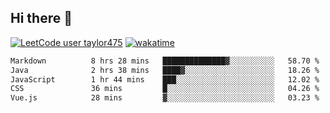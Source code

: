 ## Hi there 👋

[![LeetCode user taylor475](https://img.shields.io/badge/dynamic/json?style=for-the-badge&labelColor=black&color=%23ffa116&label=Solved&query=solvedOverTotal&url=https%3A%2F%2Fleetcode-badge.vercel.app%2Fapi%2Fusers%2Ftaylor475&logo=leetcode&logoColor=yellow)](https://leetcode.com/taylor475/)
[![wakatime](https://wakatime.com/badge/user/8c6aced9-f66a-452f-8802-5d7239ce5c50.svg)](https://wakatime.com/@8c6aced9-f66a-452f-8802-5d7239ce5c50)

<!--START_SECTION:waka-->

```txt
Markdown          8 hrs 28 mins   ██████████████▓░░░░░░░░░░   58.70 %
Java              2 hrs 38 mins   ████▓░░░░░░░░░░░░░░░░░░░░   18.26 %
JavaScript        1 hr 44 mins    ███░░░░░░░░░░░░░░░░░░░░░░   12.02 %
CSS               36 mins         █░░░░░░░░░░░░░░░░░░░░░░░░   04.26 %
Vue.js            28 mins         ▓░░░░░░░░░░░░░░░░░░░░░░░░   03.23 %
```

<!--END_SECTION:waka-->

<!--
**taylor475/taylor475** is a _special_ repository because its `README.md` (this file) appears on your GitHub profile.
